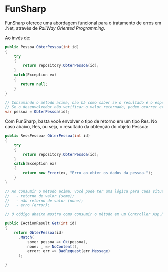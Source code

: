 # FunSharp

FunSharp oferece uma abordagem funcional para o tratamento de erros em .Net, através de *RailWay Oriented Programming*. 

Ao invés de:

```csharp
public Pessoa ObterPessoa(int id)
{
    try
    {
        return repository.ObterPessoa(id);
    }
    catch(Exception ex)
    {
       return null;
    }
}

// Consumindo o método acima, não há como saber se o resultado é o esperado ou não ou se houve algum erro. 
// Se o desenvolvedor não verificar o valor retornado, podem ocorrer erros como NullReferenceException.
var pessoa = ObterPessoa(id);
```

Com FunSharp, basta você envolver o tipo de retorno em um tipo Res<T>. No caso abaixo, Res<Pessoa>, ou seja, o resultado da obtenção do objeto Pessoa:

```csharp
public Res<Pessoa> ObterPessoa(int id)
{
    try
    {
        return repository.ObterPessoa(id);
    }
    catch(Exception ex)
    {
        return new Error(ex, "Erro ao obter os dados da pessoa.");
    }
}

// Ao consumir o método acima, você pode ter uma lógica para cada situação através de pattern matching:
//   - retorno de valor (some);
//   - não retorno de valor (none);
//   - erro (error);

// O código abaixo mostra como consumir o método em um Controller Asp.Net Core Web API:

public IActionResult Get(int id)
{
    return ObterPessoa(id)
      .Match(
          some: pessoa => Ok(pessoa),
          none: _ => NoContent(),
          error: err => BadRequest(err.Message)
      );

}
```
